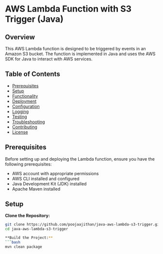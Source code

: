 # AWS Lambda Function with S3 Trigger (Java)

## Overview

This AWS Lambda function is designed to be triggered by events in an Amazon S3 bucket. The function is implemented in Java and uses the AWS SDK for Java to interact with AWS services.

## Table of Contents

- [Prerequisites](#prerequisites)
- [Setup](#setup)
- [Functionality](#functionality)
- [Deployment](#deployment)
- [Configuration](#configuration)
- [Logging](#logging)
- [Testing](#testing)
- [Troubleshooting](#troubleshooting)
- [Contributing](#contributing)
- [License](#license)

## Prerequisites

Before setting up and deploying the Lambda function, ensure you have the following prerequisites:

- AWS account with appropriate permissions
- AWS CLI installed and configured
- Java Development Kit (JDK) installed
- Apache Maven installed

## Setup

**Clone the Repository:**

   ```bash
   git clone https://github.com/poojaajithan/java-aws-lambda-s3-trigger.git
   cd java-aws-lambda-s3-trigger

**Build the Project:**
   ```bash
   mvn clean package

